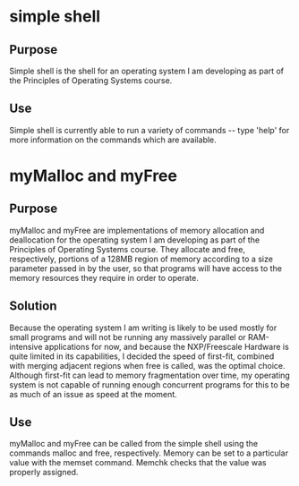 # simple shell

## Purpose

Simple shell is the shell for an operating system I am developing as part of the Principles of Operating Systems course. 

## Use

Simple shell is currently able to run a variety of commands -- type 'help' for more information on the commands which are available.

# myMalloc and myFree

## Purpose

myMalloc and myFree are implementations of memory allocation and deallocation for the operating system I am developing as part of the Principles of Operating Systems course. They allocate and free, respectively, portions of a 128MB region of memory according to a size parameter passed in by the user, so that programs will have access to the memory resources they require in order to operate.

## Solution

Because the operating system I am writing is likely to be used mostly for small programs and will not be running
    any massively parallel or RAM-intensive applications for now, and because the NXP/Freescale Hardware is quite
    limited in its capabilities, I decided the speed of first-fit, combined with merging adjacent regions when free is called,
    was the optimal choice. Although first-fit can lead to memory fragmentation over time, my operating
    system is not capable of running enough concurrent programs for this to be as much of an issue as speed at the moment.

## Use

myMalloc and myFree can be called from the simple shell using the commands malloc and free, respectively. Memory can be set to a particular value with the memset command. Memchk checks that the value was properly assigned.



